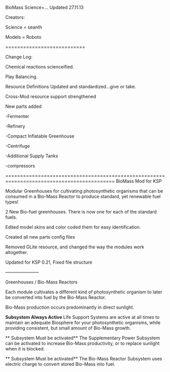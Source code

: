 BioMass Science+... Updated 27.11.13

Creators:

Science = seanth

Models = Roboto

===========================


Change Log:

Chemical reactions scienceified.

Play Balancing.

Resource Definitions Updated and standardized...give or take.

Cross-Mod resource support strengthened


New parts added

  -Fermenter
  
  -Refinery
  
  -Compact Inflatable Greenhouse
  
  -Centrifuge
  
  -Additional Supply Tanks
  
  -compressors
  




===========================================================================================
BioMass Mod for KSP

Modular Greenhouses for cultivating photosynthetic organisms that can be consumed in
a Bio-Mass Reactor to produce standard, yet renewable fuel types!

2 New Bio-fuel greenhouses. There is now one for each of the standard fuels.

Edited model skins and color coded them for easy identification.

Created all new parts config files

Removed GLite resource, and changed the way the modules work altogether.

Updated for KSP 0.21, Fixed file structure

———————–

Greenhouses / Bio-Mass Reactors

Each module cultivates a different kind of photosynthetic organism to later be converted into fuel by the Bio-Mass Reactor.

Bio-Mass production occurs predominantly in direct sunlight.

**Subsystem Always Active**
Life Support Systems are active at all times to maintain an adequate Biosphere for your photosynthetic organisms, while providing consistent, but small amount of Bio-Mass growth.

** Subsystem Must be activated**
The Supplementary Power Subsystem can be activated to increase Bio-Mass productivity, or to replace sunlight when it is blocked.

** Subsystem Must be activated**
The Bio-Mass Reactor Subsystem uses electric charge to convert stored Bio-Mass into fuel.
